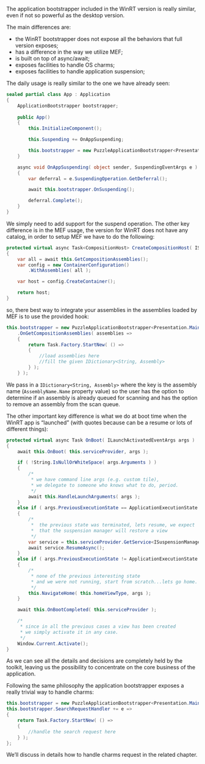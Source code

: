 The application bootstrapper included in the WinRT version is really similar, even if not so powerful as the desktop version.

The main differences are:

* the WinRT bootstrapper does not expose all the behaviors that full version exposes;
* has a difference in the way we utilize MEF;
* is built on top of async/await;
* exposes facilities to handle OS charms;
* exposes facilities to handle application suspension;

The daily usage is really similar to the one we have already seen:

```c#
sealed partial class App : Application
{
    ApplicationBootstrapper bootstrapper;
        
    public App()
    {
        this.InitializeComponent();

        this.Suspending += OnAppSuspending;

        this.bootstrapper = new PuzzleApplicationBootstrapper<Presentation.MainView>();
    }

    async void OnAppSuspending( object sender, SuspendingEventArgs e )
    {
        var deferral = e.SuspendingOperation.GetDeferral();

        await this.bootstrapper.OnSuspending();

        deferral.Complete();
    }
}
```

We simply need to add support for the suspend operation. The other key difference is in the MEF usage, the version for WinRT does not have any catalog, in order to setup MEF we have to do the following:

```c#
protected virtual async Task<CompositionHost> CreateCompositionHost( IServiceProvider serviceProvider )
{
    var all = await this.GetCompositionAssemblies();
    var config = new ContainerConfiguration()
        .WithAssemblies( all );

    var host = config.CreateContainer();

    return host;
}
```

so, there best way to integrate your assemblies in the assemblies loaded by MEF is to use the provided hook:

```c#
this.bootstrapper = new PuzzleApplicationBootstrapper<Presentation.MainView>()
    .OnGetCompositionAssemblies( assemblies => 
    {
        return Task.Factory.StartNew( () => 
        {
            //load assemblies here
            //fill the given IDictionary<String, Assembly>
        } );
    } );
```

We pass in a `IDictionary<String, Assembly>` where the key is the assembly name (`AssemblyName.Name` property value) so the user has the option to determine if an assembly is already queued for scanning and has the option to remove an assembly from the scan queue.

The other important key difference is what we do at boot time when the WinRT app is “launched” (with quotes because can be a resume or lots of different things):

```c#
protected virtual async Task OnBoot( ILaunchActivatedEventArgs args )
{
    await this.OnBoot( this.serviceProvider, args );

    if ( !String.IsNullOrWhiteSpace( args.Arguments ) )
    {
        /*
         * we have command line args (e.g. custom tile),
         * we delegate to someone who knows what to do, period.
         */
        await this.HandleLaunchArguments( args );
    }
    else if ( args.PreviousExecutionState == ApplicationExecutionState.Terminated )
    {
        /*
         *  the previous state was terminated, lets resume, we expect
         *  that the suspension manager will restore a view 
         */
        var service = this.serviceProvider.GetService<ISuspensionManager>();
        await service.ResumeAsync();
    }
    else if ( args.PreviousExecutionState != ApplicationExecutionState.Running )
    {
        /*
         * none of the previous interesting state 
         * and we were not running, start from scratch...lets go home.
         */
        this.NavigateHome( this.homeViewType, args );
    }

    await this.OnBootCompleted( this.serviceProvider );

    /*
     * since in all the previous cases a view has been created
     * we simply activate it in any case.
     */
    Window.Current.Activate();
}
```

As we can see all the details and decisions are completely held by the toolkit, leaving us the possibility to concentrate on the core business of the application.

Following the same philosophy the application bootstrapper exposes a really trivial way to handle charms:

```c#
this.bootstrapper = new PuzzleApplicationBootstrapper<Presentation.MainView>();
this.bootstrapper.SearchRequestHandler += e => 
{
    return Task.Factory.StartNew( () => 
    {
        //handle the search request here
    } );
};
```

We’ll discuss in details how to handle charms request in the related chapter.
